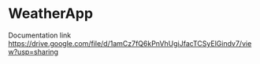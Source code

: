 # WeatherApp

Documentation link https://drive.google.com/file/d/1amCz7fQ6kPnVhUgiJfacTCSyElGindv7/view?usp=sharing
